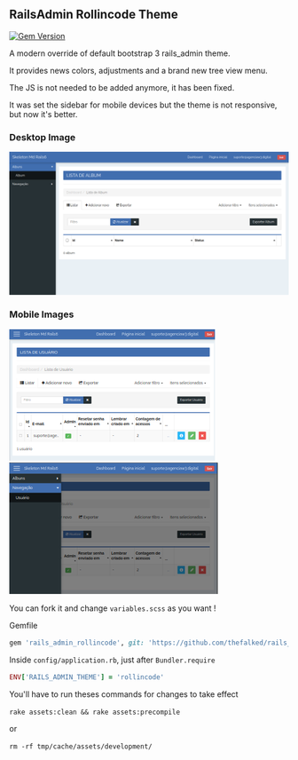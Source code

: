 RailsAdmin Rollincode Theme
--------------------

[![Gem Version](https://badge.fury.io/rb/rails_admin_rollincode.svg)](https://badge.fury.io/rb/rails_admin_rollincode)

A modern override of default bootstrap 3 rails_admin theme.

It provides news colors, adjustments and a brand new tree view menu.

The JS is not needed to be added anymore, it has been fixed.

It was set the sidebar for mobile devices but the theme is not responsive, but now it's better.

### Desktop Image
![Desktop Image](https://github.com/thefalked/rails_admin_theme/blob/master/images/desktop.png)

### Mobile Images
![Desktop Image](https://github.com/thefalked/rails_admin_theme/blob/master/images/mobile.png)
![Desktop Image](https://github.com/thefalked/rails_admin_theme/blob/master/images/mobile-navbar.png)

You can fork it and change `variables.scss` as you want !

Gemfile

```ruby
gem 'rails_admin_rollincode', git: 'https://github.com/thefalked/rails_admin_theme'
```

Inside `config/application.rb`, just after `Bundler.require`

```ruby
ENV['RAILS_ADMIN_THEME'] = 'rollincode'
```

You'll have to run theses commands for changes to take effect

`rake assets:clean && rake assets:precompile`

or

`rm -rf tmp/cache/assets/development/`
